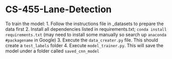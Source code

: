 # CS-455-Lane-Detection
To train the model:
    1. Follow the instructions file in _datasets to prepare the data first
    2. Install all dependencies listed in requirements.txt; `conda install requirements.txt` (may need to install some manually so search up `anaconda #packagename` in Google)
    3. Execute the `data_creater.py` file. This should create a `test_labels` folder
    4. Execute `model_trainer.py`. This will save the model under a folder called `saved_cnn_model`